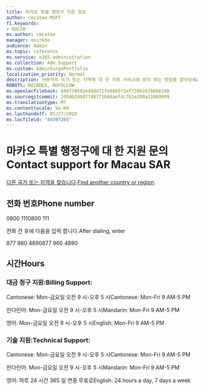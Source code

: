 ```yaml
---
title: 마카오 특별 행정구 지원 정보
author: cmcatee-MSFT
f1.keywords:
- NOCSH
ms.author: cmcatee
manager: mnirkhe
audience: Admin
ms.topic: reference
ms.service: o365-administration
ms.collection: Adm_Support
ms.custom: AdminSurgePortfolio
localization_priority: Normal
description: 사용자의 국가 또는 지역에 대 한 지원 서비스에 문의 하는 방법을 알아보세요.
ROBOTS: NOINDEX, NOFOLLOW
ms.openlocfilehash: b00f395d2edddd717e0805f2ef739b24766b6248
ms.sourcegitcommit: 2d59b24b877487f3b84aefdc7b1e200a21009999
ms.translationtype: MT
ms.contentlocale: ko-KR
ms.lasthandoff: 05/27/2020
ms.locfileid: "44397265"
---
```

# <a name="contact-support-for-macau-sar"></a><span data-ttu-id="fd99d-103">마카오 특별 행정구에 대 한 지원 문의</span><span class="sxs-lookup"><span data-stu-id="fd99d-103">Contact support for Macau SAR</span></span>

<span data-ttu-id="fd99d-104">[다른 국가 또는 지역을 찾습니다](../contact-support-for-business-products.md).</span><span class="sxs-lookup"><span data-stu-id="fd99d-104">[Find another country or region](../contact-support-for-business-products.md).</span></span>

## <a name="phone-number"></a><span data-ttu-id="fd99d-105">전화 번호</span><span class="sxs-lookup"><span data-stu-id="fd99d-105">Phone number</span></span>
<span data-ttu-id="fd99d-106">0800 111</span><span class="sxs-lookup"><span data-stu-id="fd99d-106">0800 111</span></span>

<span data-ttu-id="fd99d-107">전화 건 후에 다음을 입력 합니다.</span><span class="sxs-lookup"><span data-stu-id="fd99d-107">After dialing, enter</span></span>

<span data-ttu-id="fd99d-108">877 860 4890</span><span class="sxs-lookup"><span data-stu-id="fd99d-108">877 860 4890</span></span>

## <a name="hours"></a><span data-ttu-id="fd99d-109">시간</span><span class="sxs-lookup"><span data-stu-id="fd99d-109">Hours</span></span>
### <a name="billing-support"></a><span data-ttu-id="fd99d-110">대금 청구 지원:</span><span class="sxs-lookup"><span data-stu-id="fd99d-110">Billing Support:</span></span>

<span data-ttu-id="fd99d-111">Cantonese: Mon-금요일 오전 9 시-오후 5 시</span><span class="sxs-lookup"><span data-stu-id="fd99d-111">Cantonese: Mon-Fri 9 AM-5 PM</span></span>

<span data-ttu-id="fd99d-112">만다린어: Mon-금요일 오전 9 시-오후 5 시</span><span class="sxs-lookup"><span data-stu-id="fd99d-112">Mandarin: Mon-Fri 9 AM-5 PM</span></span>

<span data-ttu-id="fd99d-113">영어: Mon-금요일 오전 9 시-오후 5 시</span><span class="sxs-lookup"><span data-stu-id="fd99d-113">English: Mon-Fri 9 AM-5 PM</span></span>

### <a name="technical-support"></a><span data-ttu-id="fd99d-114">기술 지원:</span><span class="sxs-lookup"><span data-stu-id="fd99d-114">Technical Support:</span></span>

<span data-ttu-id="fd99d-115">Cantonese: Mon-금요일 오전 9 시-오후 5 시</span><span class="sxs-lookup"><span data-stu-id="fd99d-115">Cantonese: Mon-Fri 9 AM-5 PM</span></span>

<span data-ttu-id="fd99d-116">만다린어: Mon-금요일 오전 9 시-오후 5 시</span><span class="sxs-lookup"><span data-stu-id="fd99d-116">Mandarin: Mon-Fri 9 AM-5 PM</span></span>

<span data-ttu-id="fd99d-117">영어: 하루 24 시간 365 일 연중 무휴로</span><span class="sxs-lookup"><span data-stu-id="fd99d-117">English: 24 hours a day, 7 days a week</span></span>
